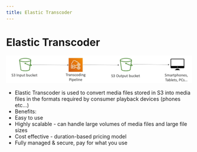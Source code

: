```yaml
---
title: Elastic Transcoder
---
```

# Elastic Transcoder
![Elastic Transcoder](./Elastic-Transcoder.png)
- Elastic Transcoder is used to convert media files stored in S3 into media files in the formats required by consumer playback devices (phones etc...)
- Benefits:
- Easy to use
- Highly scalable - can handle large volumes of media files and large file sizes
- Cost effective - duration-based pricing model
- Fully managed & secure, pay for what you use
